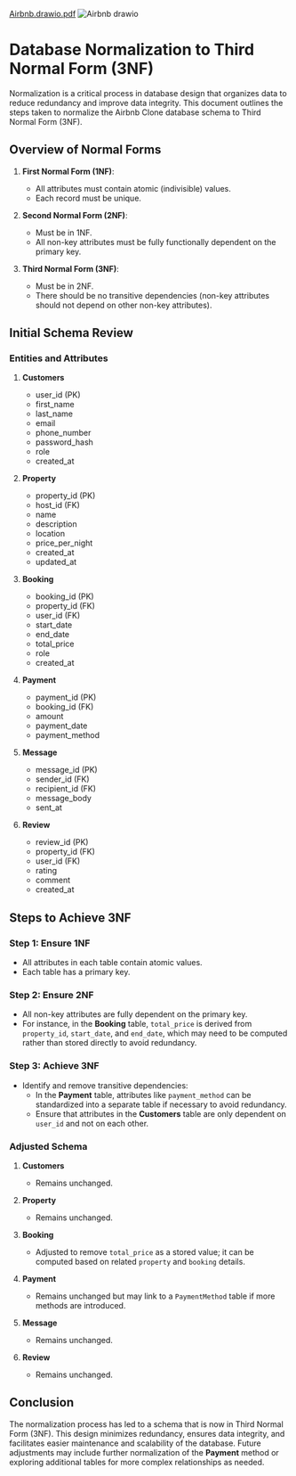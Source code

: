 [Airbnb.drawio.pdf](https://github.com/user-attachments/files/21047508/Airbnb.drawio.pdf)
![Airbnb drawio](https://github.com/user-attachments/assets/3fd5fd7f-c6ca-4170-aef5-bfd828120f00)
# Database Normalization to Third Normal Form (3NF)

Normalization is a critical process in database design that organizes data to reduce redundancy and improve data integrity. This document outlines the steps taken to normalize the Airbnb Clone database schema to Third Normal Form (3NF).

## Overview of Normal Forms

1. **First Normal Form (1NF)**: 
   - All attributes must contain atomic (indivisible) values.
   - Each record must be unique.

2. **Second Normal Form (2NF)**:
   - Must be in 1NF.
   - All non-key attributes must be fully functionally dependent on the primary key.

3. **Third Normal Form (3NF)**:
   - Must be in 2NF.
   - There should be no transitive dependencies (non-key attributes should not depend on other non-key attributes).

## Initial Schema Review

### Entities and Attributes

1. **Customers**
   - user_id (PK)
   - first_name
   - last_name
   - email
   - phone_number
   - password_hash
   - role
   - created_at

2. **Property**
   - property_id (PK)
   - host_id (FK)
   - name
   - description
   - location
   - price_per_night
   - created_at
   - updated_at

3. **Booking**
   - booking_id (PK)
   - property_id (FK)
   - user_id (FK)
   - start_date
   - end_date
   - total_price
   - role
   - created_at

4. **Payment**
   - payment_id (PK)
   - booking_id (FK)
   - amount
   - payment_date
   - payment_method

5. **Message**
   - message_id (PK)
   - sender_id (FK)
   - recipient_id (FK)
   - message_body
   - sent_at

6. **Review**
   - review_id (PK)
   - property_id (FK)
   - user_id (FK)
   - rating
   - comment
   - created_at

## Steps to Achieve 3NF

### Step 1: Ensure 1NF
- All attributes in each table contain atomic values.
- Each table has a primary key.

### Step 2: Ensure 2NF
- All non-key attributes are fully dependent on the primary key.
- For instance, in the **Booking** table, `total_price` is derived from `property_id`, `start_date`, and `end_date`, which may need to be computed rather than stored directly to avoid redundancy.

### Step 3: Achieve 3NF
- Identify and remove transitive dependencies:
  - In the **Payment** table, attributes like `payment_method` can be standardized into a separate table if necessary to avoid redundancy.
  - Ensure that attributes in the **Customers** table are only dependent on `user_id` and not on each other.

### Adjusted Schema

1. **Customers**
   - Remains unchanged.

2. **Property**
   - Remains unchanged.

3. **Booking**
   - Adjusted to remove `total_price` as a stored value; it can be computed based on related `property` and `booking` details.

4. **Payment**
   - Remains unchanged but may link to a `PaymentMethod` table if more methods are introduced.

5. **Message**
   - Remains unchanged.

6. **Review**
   - Remains unchanged.

## Conclusion

The normalization process has led to a schema that is now in Third Normal Form (3NF). This design minimizes redundancy, ensures data integrity, and facilitates easier maintenance and scalability of the database. Future adjustments may include further normalization of the **Payment** method or exploring additional tables for more complex relationships as needed.
